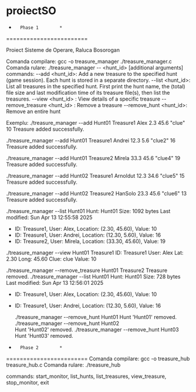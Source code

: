 # proiectSO

*       Phase 1        *
========================

Proiect Sisteme de Operare, Raluca Bosorogan

Comanda compilare: gcc -o treasure_manager ./treasure_manager.c
Comanda rulare: ./treasure_manager --<command> <hunt_id> [additional arguments]
   commands:
       --add <hunt_id>: Add a new treasure to the specified hunt (game session).
                        Each hunt is stored in a separate directory. 
       --list <hunt_id>: List all treasures in the specified hunt.
                         First print the hunt name, the (total) file size and last modification time of its treasure file(s), then list the treasures.
       --view <hunt_id> <id>: View details of a specific treasure
       --remove_treasure <hunt_id> <id>: Remove a treasure
       --remove_hunt <hunt_id>: Remove an entire hunt

Exemplu:
 ./treasure_manager --add Hunt01 Treasure1 Alex 2.3 45.6 "clue" 10
Treasure added successfully.

  ./treasure_manager --add Hunt01 Treasure1 Andrei 12.3 5.6 "clue2" 16
Treasure added successfully.

  ./treasure_manager --add Hunt01 Treasure2 Mirela 33.3 45.6 "clue4" 19
Treasure added successfully.

  ./treasure_manager --add Hunt02 Treasure1 Arnoldut 12.3 34.6 "clue5" 15
Treasure added successfully.

  ./treasure_manager --add Hunt02 Treasure2 HanSolo 23.3 45.6 "clue6" 13
Treasure added successfully.
 
  ./treasure_manager --list Hunt01
Hunt: Hunt01
Size: 1092 bytes
Last modified: Sun Apr 13 12:55:58 2025
- ID: Treasure1, User: Alex, Location: (2.30, 45.60), Value: 10
- ID: Treasure1, User: Andrei, Location: (12.30, 5.60), Value: 16
- ID: Treasure2, User: Mirela, Location: (33.30, 45.60), Value: 19
 
 ./treasure_manager --view Hunt01 Treasure1
ID: Treasure1
User: Alex
Lat: 2.30
Long: 45.60
Clue: clue
Value: 10
 

  ./treasure_manager --remove_treasure Hunt01 Treasure2
Treasure removed.
  ./treasure_manager --list Hunt01
Hunt: Hunt01
Size: 728 bytes
Last modified: Sun Apr 13 12:56:01 2025
- ID: Treasure1, User: Alex, Location: (2.30, 45.60), Value: 10
- ID: Treasure1, User: Andrei, Location: (12.30, 5.60), Value: 16
 
  ./treasure_manager --remove_hunt Hunt01 
Hunt 'Hunt01' removed.
  ./treasure_manager --remove_hunt Hunt02  
Hunt 'Hunt02' removed.
  ./treasure_manager --remove_hunt Hunt03
Hunt 'Hunt03' removed.

*       Phase 2        *
========================
Comanda compilare:  gcc -o treasure_hub treasure_hub.c 
Comanda rulare: ./treasure_hub 

  commands:
    start_monitor, list_hunts, list_treasures, view_treasure, stop_monitor, exit

  
